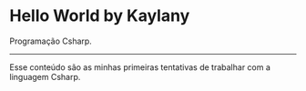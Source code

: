 # Hello World by Kaylany

Programação Csharp.

-------

Esse conteúdo são as minhas primeiras tentativas de trabalhar com a linguagem Csharp.